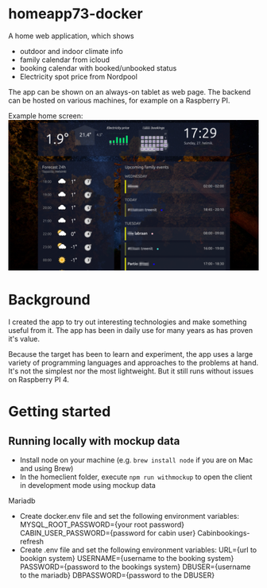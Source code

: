 # homeapp73-docker

A home web application, which shows 
- outdoor and indoor climate info
- family calendar from icloud
- booking calendar with booked/unbooked status
- Electricity spot price from Nordpool

The app can be shown on an always-on tablet as web page. The backend can be hosted on various machines, for example on a Raspberry PI.

Example home screen:
![](Screenshot.png)

# Background

I created the app to try out interesting technologies and make something useful from it. The app has been in daily use for many years as has proven it's value.

Because the target has been to learn and experiment, the app uses a large variety of programming languages and approaches to the problems at hand. It's not the simplest nor the most lightweight. But it still runs without issues on Raspberry PI 4. 

# Getting started 
## Running locally with mockup data
- Install node on your machine (e.g. `brew install node` if you are on Mac and using Brew)
- In the homeclient folder, execute `npm run withmockup` to open the client in development mode using mockup data

Mariadb
- Create docker.env file and set the following environment variables:
    MYSQL_ROOT_PASSWORD={your root password}
    CABIN_USER_PASSWORD={password for cabin user}
Cabinbookings-refresh
- Create .env file and set the following environment variables:
    URL={url to bookign system}
    USERNAME={username to the booking system}
    PASSWORD={password to the bookings system}
    DBUSER={username to the mariadb}
    DBPASSWORD={password to the DBUSER}